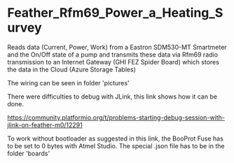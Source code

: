 # Feather_Rfm69_Power_a_Heating_Survey

Reads data (Current, Power, Work) from a Eastron SDM530-MT Smartmeter and the On/Off state of a pump
and transmits these data via Rfm69 radio transmission to an Internet Gateway (GHI FEZ Spider Board)
which stores the data in the Cloud (Azure Storage Tables)

The wiring can be seen in folder 'pictures'

There were difficulties to debug with JLink, this link shows how it can be done.

https://community.platformio.org/t/problems-starting-debug-session-with-jlink-on-feather-m0/12291

To work without bootloader as suggested in this link, the BooProt Fuse has to be set to 0 bytes
with Atmel Studio. The special .json file has to be in the folder 'boards'
